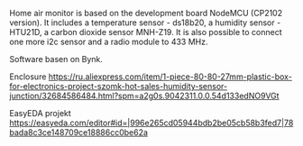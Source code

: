 Home air monitor is based on the development board NodeMCU (CP2102 version). It includes a temperature sensor - ds18b20, a humidity sensor - HTU21D, a carbon dioxide sensor MNH-Z19. It is also possible to connect one more i2c sensor and a radio module to 433 MHz.

Software basen on Bynk.

Enclosure https://ru.aliexpress.com/item/1-piece-80-80-27mm-plastic-box-for-electronics-project-szomk-hot-sales-humidity-sensor-junction/32684586484.html?spm=a2g0s.9042311.0.0.54d133edNO9VGt

EasyEDA projekt https://easyeda.com/editor#id=|996e265cd05944bdb2be05cb58b3fed7|78bada8c3ce148709ce18886cc0be62a
